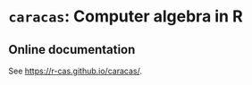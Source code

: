 # `caracas`: Computer algebra in R

## Online documentation

See <https://r-cas.github.io/caracas/>.

